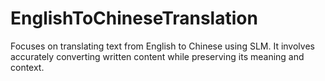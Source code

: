 # EnglishToChineseTranslation
Focuses on translating text from English to Chinese using SLM. It involves accurately converting written content while preserving its meaning and context.

